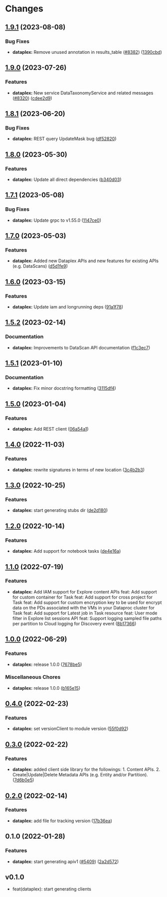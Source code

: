 # Changes


## [1.9.1](https://github.com/googleapis/google-cloud-go/compare/dataplex/v1.9.0...dataplex/v1.9.1) (2023-08-08)


### Bug Fixes

* **dataplex:** Remove unused annotation in results_table ([#8382](https://github.com/googleapis/google-cloud-go/issues/8382)) ([1390cbd](https://github.com/googleapis/google-cloud-go/commit/1390cbd0deaab849c24e4b8f11589d18d81177c6))

## [1.9.0](https://github.com/googleapis/google-cloud-go/compare/dataplex/v1.8.1...dataplex/v1.9.0) (2023-07-26)


### Features

* **dataplex:** New service DataTaxonomyService and related messages ([#8320](https://github.com/googleapis/google-cloud-go/issues/8320)) ([cdee2d9](https://github.com/googleapis/google-cloud-go/commit/cdee2d918015c9b0a53aa8283085214d9a11c77c))

## [1.8.1](https://github.com/googleapis/google-cloud-go/compare/dataplex/v1.8.0...dataplex/v1.8.1) (2023-06-20)


### Bug Fixes

* **dataplex:** REST query UpdateMask bug ([df52820](https://github.com/googleapis/google-cloud-go/commit/df52820b0e7721954809a8aa8700b93c5662dc9b))

## [1.8.0](https://github.com/googleapis/google-cloud-go/compare/dataplex/v1.7.1...dataplex/v1.8.0) (2023-05-30)


### Features

* **dataplex:** Update all direct dependencies ([b340d03](https://github.com/googleapis/google-cloud-go/commit/b340d030f2b52a4ce48846ce63984b28583abde6))

## [1.7.1](https://github.com/googleapis/google-cloud-go/compare/dataplex/v1.7.0...dataplex/v1.7.1) (2023-05-08)


### Bug Fixes

* **dataplex:** Update grpc to v1.55.0 ([1147ce0](https://github.com/googleapis/google-cloud-go/commit/1147ce02a990276ca4f8ab7a1ab65c14da4450ef))

## [1.7.0](https://github.com/googleapis/google-cloud-go/compare/dataplex/v1.6.0...dataplex/v1.7.0) (2023-05-03)


### Features

* **dataplex:** Added new Dataplex APIs and new features for existing APIs (e.g. DataScans) ([d5d1fe9](https://github.com/googleapis/google-cloud-go/commit/d5d1fe96c9cf3cc3bb0e05fb75297a68bbbd8e41))

## [1.6.0](https://github.com/googleapis/google-cloud-go/compare/dataplex/v1.5.2...dataplex/v1.6.0) (2023-03-15)


### Features

* **dataplex:** Update iam and longrunning deps ([91a1f78](https://github.com/googleapis/google-cloud-go/commit/91a1f784a109da70f63b96414bba8a9b4254cddd))

## [1.5.2](https://github.com/googleapis/google-cloud-go/compare/dataplex/v1.5.1...dataplex/v1.5.2) (2023-02-14)


### Documentation

* **dataplex:** Improvements to DataScan API documentation ([f1c3ec7](https://github.com/googleapis/google-cloud-go/commit/f1c3ec753259c5c5d083f1f06960f77327b7ca61))

## [1.5.1](https://github.com/googleapis/google-cloud-go/compare/dataplex/v1.5.0...dataplex/v1.5.1) (2023-01-10)


### Documentation

* **dataplex:** Fix minor docstring formatting ([3115df4](https://github.com/googleapis/google-cloud-go/commit/3115df407cd4876d58c79e726308e9f229ceb6ed))

## [1.5.0](https://github.com/googleapis/google-cloud-go/compare/dataplex/v1.4.0...dataplex/v1.5.0) (2023-01-04)


### Features

* **dataplex:** Add REST client ([06a54a1](https://github.com/googleapis/google-cloud-go/commit/06a54a16a5866cce966547c51e203b9e09a25bc0))

## [1.4.0](https://github.com/googleapis/google-cloud-go/compare/dataplex/v1.3.0...dataplex/v1.4.0) (2022-11-03)


### Features

* **dataplex:** rewrite signatures in terms of new location ([3c4b2b3](https://github.com/googleapis/google-cloud-go/commit/3c4b2b34565795537aac1661e6af2442437e34ad))

## [1.3.0](https://github.com/googleapis/google-cloud-go/compare/dataplex/v1.2.0...dataplex/v1.3.0) (2022-10-25)


### Features

* **dataplex:** start generating stubs dir ([de2d180](https://github.com/googleapis/google-cloud-go/commit/de2d18066dc613b72f6f8db93ca60146dabcfdcc))

## [1.2.0](https://github.com/googleapis/google-cloud-go/compare/dataplex/v1.1.0...dataplex/v1.2.0) (2022-10-14)


### Features

* **dataplex:** Add support for notebook tasks ([de4e16a](https://github.com/googleapis/google-cloud-go/commit/de4e16a498354ea7271f5b396f7cb2bb430052aa))

## [1.1.0](https://github.com/googleapis/google-cloud-go/compare/dataplex/v1.0.0...dataplex/v1.1.0) (2022-07-19)


### Features

* **dataplex:** Add IAM support for Explore content APIs feat: Add support for custom container for Task feat: Add support for cross project for Task feat: Add support for custom encryption key to be used for encrypt data on the PDs associated with the VMs in your Dataproc cluster for Task feat: Add support for Latest job in Task resource feat: User mode filter in Explore list sessions API feat: Support logging sampled file paths per partition to Cloud logging for Discovery event ([8b17366](https://github.com/googleapis/google-cloud-go/commit/8b17366c46bbd8a0b2adf39ec3b058eb83192933))

## [1.0.0](https://github.com/googleapis/google-cloud-go/compare/dataplex/v0.4.0...dataplex/v1.0.0) (2022-06-29)


### Features

* **dataplex:** release 1.0.0 ([7678be5](https://github.com/googleapis/google-cloud-go/commit/7678be543d9130dcd8fc4147608a10b70faef44e))


### Miscellaneous Chores

* **dataplex:** release 1.0.0 ([b165e15](https://github.com/googleapis/google-cloud-go/commit/b165e15cac74ea7b5c011b35b3f92e349e99759e))

## [0.4.0](https://github.com/googleapis/google-cloud-go/compare/dataplex/v0.3.0...dataplex/v0.4.0) (2022-02-23)


### Features

* **dataplex:** set versionClient to module version ([55f0d92](https://github.com/googleapis/google-cloud-go/commit/55f0d92bf112f14b024b4ab0076c9875a17423c9))

## [0.3.0](https://github.com/googleapis/google-cloud-go/compare/dataplex/v0.2.0...dataplex/v0.3.0) (2022-02-22)


### Features

* **dataplex:** added client side library for the followings: 1. Content APIs. 2. Create|Update|Delete Metadata APIs (e.g. Entity and/or Partition). ([7d6b0e5](https://github.com/googleapis/google-cloud-go/commit/7d6b0e5891b50cccdf77cd17ddd3644f31ef6dfc))

## [0.2.0](https://github.com/googleapis/google-cloud-go/compare/dataplex/v0.1.0...dataplex/v0.2.0) (2022-02-14)


### Features

* **dataplex:** add file for tracking version ([17b36ea](https://github.com/googleapis/google-cloud-go/commit/17b36ead42a96b1a01105122074e65164357519e))

## 0.1.0 (2022-01-28)

### Features

* **dataplex:** start generating apiv1 ([#5409](https://www.github.com/googleapis/google-cloud-go/issues/5409)) ([2a2d572](https://www.github.com/googleapis/google-cloud-go/commit/2a2d572743e71d5381f6a67467782fe6416d855c))

## v0.1.0

- feat(dataplex): start generating clients
